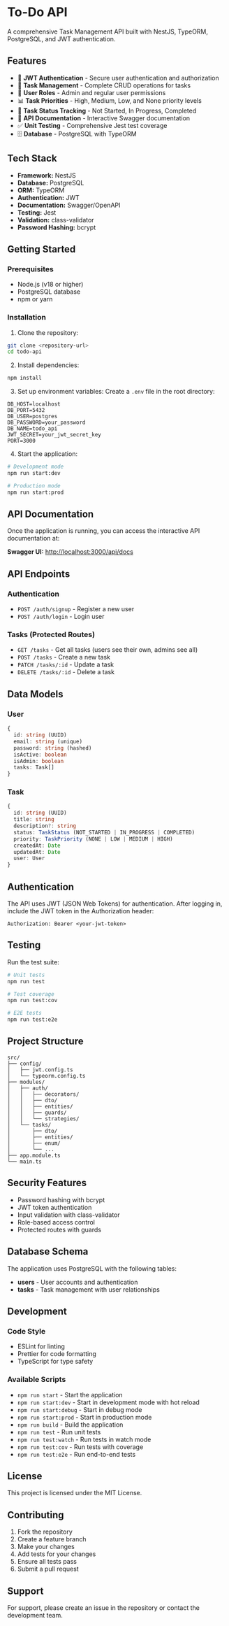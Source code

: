 # To-Do API

A comprehensive Task Management API built with NestJS, TypeORM, PostgreSQL, and JWT authentication.

## Features

- 🔐 **JWT Authentication** - Secure user authentication and authorization
- 📝 **Task Management** - Complete CRUD operations for tasks
- 👥 **User Roles** - Admin and regular user permissions
- 📊 **Task Priorities** - High, Medium, Low, and None priority levels
- 📅 **Task Status Tracking** - Not Started, In Progress, Completed
- 📖 **API Documentation** - Interactive Swagger documentation
- ✅ **Unit Testing** - Comprehensive Jest test coverage
- 🗄️ **Database** - PostgreSQL with TypeORM

## Tech Stack

- **Framework:** NestJS
- **Database:** PostgreSQL
- **ORM:** TypeORM
- **Authentication:** JWT
- **Documentation:** Swagger/OpenAPI
- **Testing:** Jest
- **Validation:** class-validator
- **Password Hashing:** bcrypt

## Getting Started

### Prerequisites

- Node.js (v18 or higher)
- PostgreSQL database
- npm or yarn

### Installation

1. Clone the repository:

```bash
git clone <repository-url>
cd todo-api
```

2. Install dependencies:

```bash
npm install
```

3. Set up environment variables:
   Create a `.env` file in the root directory:

```env
DB_HOST=localhost
DB_PORT=5432
DB_USER=postgres
DB_PASSWORD=your_password
DB_NAME=todo_api
JWT_SECRET=your_jwt_secret_key
PORT=3000
```

4. Start the application:

```bash
# Development mode
npm run start:dev

# Production mode
npm run start:prod
```

## API Documentation

Once the application is running, you can access the interactive API documentation at:

**Swagger UI:** [http://localhost:3000/api/docs](http://localhost:3000/api/docs)

## API Endpoints

### Authentication

- `POST /auth/signup` - Register a new user
- `POST /auth/login` - Login user

### Tasks (Protected Routes)

- `GET /tasks` - Get all tasks (users see their own, admins see all)
- `POST /tasks` - Create a new task
- `PATCH /tasks/:id` - Update a task
- `DELETE /tasks/:id` - Delete a task

## Data Models

### User

```typescript
{
  id: string (UUID)
  email: string (unique)
  password: string (hashed)
  isActive: boolean
  isAdmin: boolean
  tasks: Task[]
}
```

### Task

```typescript
{
  id: string (UUID)
  title: string
  description?: string
  status: TaskStatus (NOT_STARTED | IN_PROGRESS | COMPLETED)
  priority: TaskPriority (NONE | LOW | MEDIUM | HIGH)
  createdAt: Date
  updatedAt: Date
  user: User
}
```

## Authentication

The API uses JWT (JSON Web Tokens) for authentication. After logging in, include the JWT token in the Authorization header:

```
Authorization: Bearer <your-jwt-token>
```

## Testing

Run the test suite:

```bash
# Unit tests
npm run test

# Test coverage
npm run test:cov

# E2E tests
npm run test:e2e
```

## Project Structure

```
src/
├── config/
│   ├── jwt.config.ts
│   └── typeorm.config.ts
├── modules/
│   ├── auth/
│   │   ├── decorators/
│   │   ├── dto/
│   │   ├── entities/
│   │   ├── guards/
│   │   └── strategies/
│   └── tasks/
│       ├── dto/
│       ├── entities/
│       ├── enum/
│       └── ...
├── app.module.ts
└── main.ts
```

## Security Features

- Password hashing with bcrypt
- JWT token authentication
- Input validation with class-validator
- Role-based access control
- Protected routes with guards

## Database Schema

The application uses PostgreSQL with the following tables:

- **users** - User accounts and authentication
- **tasks** - Task management with user relationships

## Development

### Code Style

- ESLint for linting
- Prettier for code formatting
- TypeScript for type safety

### Available Scripts

- `npm run start` - Start the application
- `npm run start:dev` - Start in development mode with hot reload
- `npm run start:debug` - Start in debug mode
- `npm run start:prod` - Start in production mode
- `npm run build` - Build the application
- `npm run test` - Run unit tests
- `npm run test:watch` - Run tests in watch mode
- `npm run test:cov` - Run tests with coverage
- `npm run test:e2e` - Run end-to-end tests

## License

This project is licensed under the MIT License.

## Contributing

1. Fork the repository
2. Create a feature branch
3. Make your changes
4. Add tests for your changes
5. Ensure all tests pass
6. Submit a pull request

## Support

For support, please create an issue in the repository or contact the development team.
